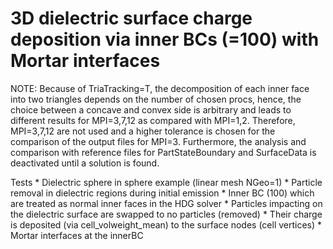 # 3D dielectric surface charge deposition via inner BCs (=100) with Mortar interfaces
NOTE: Because of TriaTracking=T, the decomposition of each inner face into two triangles depends on
the number of chosen procs, hence, the choice between a concave and convex side is arbitrary and
leads to different results for MPI=3,7,12 as compared with MPI=1,2. 
Therefore, MPI=3,7,12 are not used and a higher tolerance is chosen for the comparison of the output files for MPI=3.
Furthermore, the analysis and comparison with reference files for PartStateBoundary and SurfaceData is deactivated until a solution is found.

Tests
    * Dielectric sphere in sphere example (linear mesh NGeo=1)
    * Particle removal in dielectric regions during initial emission
    * Inner BC (100) which are treated as normal inner faces in the HDG solver
    * Particles impacting on the dielectric surface are swapped to no particles (removed)
    * Their charge is deposited (via cell_volweight_mean) to the surface nodes (cell vertices)
    * Mortar interfaces at the innerBC
